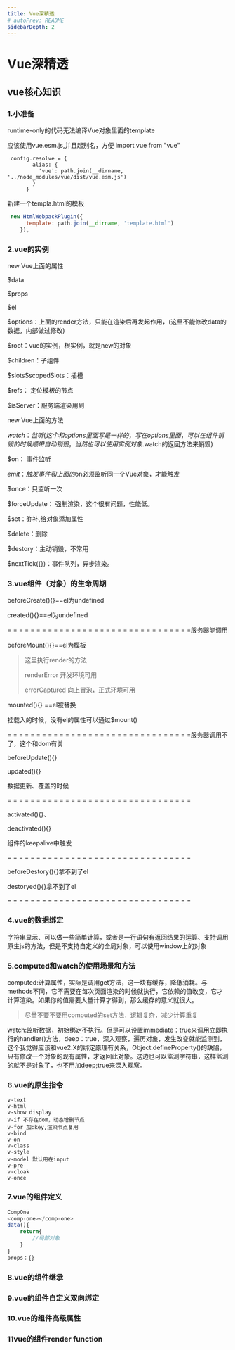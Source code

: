 ```yaml
---
title: Vue深精透
# autoPrev: README
sidebarDepth: 2
---
```

# Vue深精透
## vue核心知识
### 1.小准备
runtime-only的代码无法编译Vue对象里面的template

应该使用vue.esm.js,并且起别名，方便 import vue from "vue"
```javscript
 config.resolve = {
        alias: {
          'vue': path.join(__dirname, '../node_modules/vue/dist/vue.esm.js')
        }
      }
```
新建一个templa.html的模板
```javascript
 new HtmlWebpackPlugin({
      template: path.join(__dirname, 'template.html')
    }),
```
### 2.vue的实例
new Vue上面的属性

$data

$props

$el

$options：上面的render方法，只能在渲染后再发起作用，(这里不能修改data的数据，内部做过修改)

$root：vue的实例，根实例，就是new的对象

$children：子组件

$slots\$scopedSlots：插槽

$refs： 定位模板的节点

$isServer：服务端渲染用到

new Vue上面的方法

$watch ：监听(这个和options里面写是一样的，写在options里面，可以在组件销毁的时候顺带自动销毁，当然也可以使用实例对象.$watch的返回方法来销毁)

$on： 事件监听

$emit：触发事件 和上面的$on必须监听同一个Vue对象，才能触发

$once：只监听一次

$forceUpdate： 强制渲染，这个很有问题，性能低。

$set：弥补,给对象添加属性

$delete：删除

$destory：主动销毁，不常用

$nextTick({})：事件队列，异步渲染。
### 3.vue组件（对象）的生命周期

beforeCreate(){}==el为undefined 

created(){}==el为undefined

= = = = = = = = = = = = = = = = = = = = = = = = = = = = = = = =服务器能调用

beforeMount(){}==el为模板

>这里执行render的方法
>
>renderError 开发环境可用
>
>errorCaptured 向上冒泡，正式环境可用

mounted(){} ==el被替换

挂载入的时候，没有el的属性可以通过$mount()

= = = = = = = = = = = = = = = = = = = = = = = = = = = = = = = =服务器调用不了，这个和dom有关

beforeUpdate(){}

updated(){}

数据更新、覆盖的时候

= = = = = = = = = = = = = = = = = = = = = = = = = = = = = = = =

activated(){}、

deactivated(){}

组件的keepalive中触发

= = = = = = = = = = = = = = = = = = = = = = = = = = = = = = = =

beforeDestory(){}拿不到了el

destoryed(){}拿不到了el

= = = = = = = = = = = = = = = = = = = = = = = = = = = = = = = =
### 4.vue的数据绑定

字符串显示、可以做一些简单计算，或者是一行语句有返回结果的运算、支持调用原生js的方法，但是不支持自定义的全局对象，可以使用window上的对象
### 5.computed和watch的使用场景和方法
computed:计算属性，实际是调用get方法，这一块有缓存，降低消耗。与methods不同，它不需要在每次页面渲染的时候就执行，它依赖的值改变，它才计算渲染。如果你的值需要大量计算才得到，那么缓存的意义就很大。

>尽量不要不要用computed的set方法，逻辑复杂，减少计算重复

watch:监听数据，初始绑定不执行。但是可以设置immediate：true来调用立即执行的handler()方法，deep：true，深入观察，遍历对象，发生改变就能监测到，这个我觉得应该和vue2.X的绑定原理有关系，Object.defineProperty()的缺陷，只有修改一个对象的现有属性，才返回此对象。这边也可以监测字符串，这样监测的就不是对象了，也不用加deep;true来深入观察。
### 6.vue的原生指令
	v-text
	v-html
	v-show display
	v-if 不存在dom，动态增删节点
	v-for 加:key,渲染节点复用
	v-bind
	v-on
	v-class
	v-style
	v-model 默认用在input
	v-pre
	v-cloak
	v-once
### 7.vue的组件定义
~~~js
CompOne
<comp-one></comp-one>
data(){
    return{
        //局部对象
    }
}
props：{}
~~~

### 8.vue的组件继承

### 9.vue的组件自定义双向绑定

### 10.vue的组件高级属性

### 11vue的组件render function



